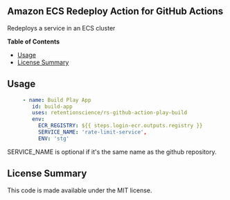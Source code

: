 ## Amazon ECS Redeploy Action for GitHub Actions

Redeploys a service in an ECS cluster

**Table of Contents**

<!-- toc -->

- [Usage](#usage)
- [License Summary](#license-summary)

<!-- tocstop -->

## Usage

```yaml
     - name: Build Play App
        id: build-app
        uses: retentionscience/rs-github-action-play-build
        env:
          ECR_REGISTRY: ${{ steps.login-ecr.outputs.registry }}
          SERVICE_NAME: 'rate-limit-service',
          ENV: 'stg'
```

SERVICE_NAME is optional if it's the same name as the github repository.

## License Summary

This code is made available under the MIT license.

